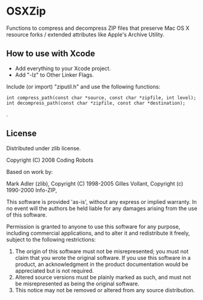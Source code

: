 OSXZip
======

Functions to compress and decompress ZIP files that preserve Mac OS X resource forks / extended attributes like Apple's Archive Utility.


How to use with Xcode
----------------------

 * Add everything to your Xcode project.
 * Add "-lz" to Other Linker Flags.
 
Include (or import) "ziputil.h" and use the following functions:
 
    int compress_path(const char *source, const char *zipfile, int level);
    int decompress_path(const char *zipfile, const char *destination);

.

License
-------

Distributed under zlib license.

Copyright (C) 2008 Coding Robots

Based on work by:

Mark Adler (zlib), Copyright (C) 1998-2005 Gilles Vollant, Copyright (c) 1990-2000 Info-ZIP,
 
This software is provided 'as-is', without any express or implied
warranty.  In no event will the authors be held liable for any damages
arising from the use of this software.

Permission is granted to anyone to use this software for any purpose,
including commercial applications, and to alter it and redistribute it
freely, subject to the following restrictions:

 1. The origin of this software must not be misrepresented; you must not
    claim that you wrote the original software. If you use this software
    in a product, an acknowledgment in the product documentation would be
    appreciated but is not required.
 2. Altered source versions must be plainly marked as such, and must not be
    misrepresented as being the original software.
 3. This notice may not be removed or altered from any source distribution.


